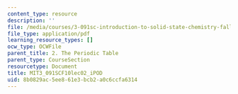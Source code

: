 ```yaml
---
content_type: resource
description: ''
file: /media/courses/3-091sc-introduction-to-solid-state-chemistry-fall-2010/8b0829ac5ee861e3bcb2a0c6ccfa6314_MIT3_091SCF10lec02_iPOD.pdf
file_type: application/pdf
learning_resource_types: []
ocw_type: OCWFile
parent_title: 2. The Periodic Table
parent_type: CourseSection
resourcetype: Document
title: MIT3_091SCF10lec02_iPOD
uid: 8b0829ac-5ee8-61e3-bcb2-a0c6ccfa6314
---
```

